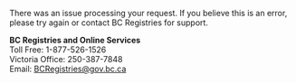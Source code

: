There was an issue processing your request. If you believe this is an error, please try again or contact BC Registries for support.

**BC Registries and Online Services** <br>
Toll Free: 1-877-526-1526 <br>
Victoria Office: 250-387-7848 <br>
Email: BCRegistries@gov.bc.ca